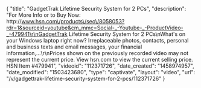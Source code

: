 {
    "title": "GadgetTrak Lifetime Security System for 2 PCs",
    "description": "For More Info or to Buy Now: http:\/\/www.hsn.com\/products\/seo\/8058053?rdr=1&sourceid=youtube&cm_mmc=Social-_-Youtube-_-ProductVideo-_-479941\r\nGadgetTrak Lifetime Security System for 2 PCs\nWhat's on your Windows laptop right now? Irreplaceable photos, contacts, personal and business texts and email messages, your financial information,...\r\nPrices shown on the previously recorded video may not represent the current price.  View hsn.com to view the current selling price. HSN Item #479941",
    "videoid": "112371726",
    "date_created": "1458974957",
    "date_modified": "1503423680",
    "type": "captivate",
    "layout": "video",
    "url": "\/v\/gadgettrak-lifetime-security-system-for-2-pcs\/112371726"
}